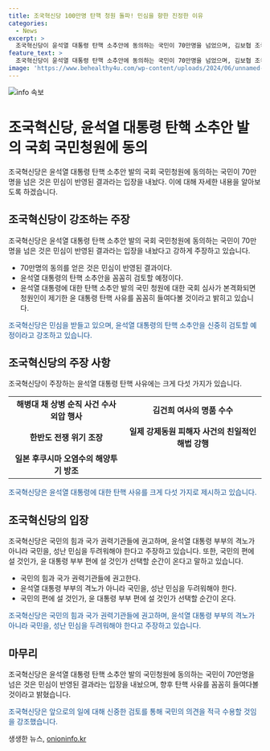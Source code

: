 ```yaml
---
title: 조국혁신당 100만명 탄핵 청원 돌파! 민심을 향한 진정한 이유
categories:
  - News
excerpt: >
  조국혁신당이 윤석열 대통령 탄핵 소추안에 동의하는 국민이 70만명을 넘었으며, 김보협 조국혁신당 수석대변인은 윤 대통령에 대한 다섯 가지 탄핵 사유를 제시하며 꼼꼼한 조사를 약속했다. 이에 대통령실은 책임 회피를 비난했고, 김 대변인은 국민의 힘을 강조하며 국민의 선택을 존중해야 한다고 지적했다. 또한, 윤 대통령 부부의 격노가 아니라 국민을 두려워해야 한다는 것을 강조했다.
feature_text: >
  조국혁신당이 윤석열 대통령 탄핵 소추안에 동의하는 국민이 70만명을 넘었으며, 김보협 조국혁신당 수석대변인은 윤 대통령에 대한 다섯 가지 탄핵 사유를 제시하며 꼼꼼한 조사를 약속했다. 이에 대통령실은 책임 회피를 비난했고, 김 대변인은 국민의 힘을 강조하며 국민의 선택을 존중해야 한다고 지적했다. 또한, 윤 대통령 부부의 격노가 아니라 국민을 두려워해야 한다는 것을 강조했다.
image: 'https://www.behealthy4u.com/wp-content/uploads/2024/06/unnamed-file.png'
---
```


<p><img src="https://www.behealthy4u.com/wp-content/uploads/2024/06/unnamed-file.png" alt="info 속보" /></p>

<h1>조국혁신당, 윤석열 대통령 탄핵 소추안 발의 국회 국민청원에 동의</h1>

<p data-ke-size="size16">조국혁신당은 윤석열 대통령 탄핵 소추안 발의 국회 국민청원에 동의하는 국민이 70만명을 넘은 것은 민심이 반영된 결과라는 입장을 내놨다. 이에 대해 자세한 내용을 알아보도록 하겠습니다.</p>

<h2 data-ke-size="size26">조국혁신당이 강조하는 주장</h2>

<p data-ke-size="size16">조국혁신당은 윤석열 대통령 탄핵 소추안 발의 국회 국민청원에 동의하는 국민이 70만명을 넘은 것은 민심이 반영된 결과라는 입장을 내놨다고 강하게 주장하고 있습니다.</p>

<ul>
    <li>70만명의 동의를 얻은 것은 민심이 반영된 결과이다.</li>
    <li>윤석열 대통령의 탄핵 소추안을 꼼꼼히 검토할 예정이다.</li>
    <li>윤석열 대통령에 대한 탄핵 소추안 발의 국민 청원에 대한 국회 심사가 본격화되면 청원인이 제기한 윤 대통령 탄핵 사유를 꼼꼼히 들여다볼 것이라고 밝히고 있습니다.</li>
</ul>

<p data-ke-size="size16"><span style="color: #1a5490;">조국혁신당은 민심을 받들고 있으며, 윤석열 대통령의 탄핵 소추안을 신중히 검토할 예정이라고 강조하고 있습니다.</span></p>

<h2 data-ke-size="size26">조국혁신당의 주장 사항</h2>

<p data-ke-size="size16">조국혁신당이 주장하는 윤석열 대통령 탄핵 사유에는 크게 다섯 가지가 있습니다.</p>

<table>
    <tr>
        <td style="text-align: center; height: 17px;"><b>해병대 채 상병 순직 사건 수사 외압 행사</b></td>
        <td style="text-align: center; height: 17px;"><b>김건희 여사의 명품 수수</b></td>
    </tr>
    <tr>
        <td style="text-align: center; height: 17px;"><b>한반도 전쟁 위기 조장</b></td>
        <td style="text-align: center; height: 17px;"><b>일제 강제동원 피해자 사건의 친일적인 해법 강행</b></td>
    </tr>
    <tr>
        <td style="text-align: center; height: 17px;"><b>일본 후쿠시마 오염수의 해양투기 방조</b></td>
        <td style="text-align: center; height: 17px;"></td>
    </tr>
</table>

<p data-ke-size="size16"><span style="color: #1a5490;">조국혁신당은 윤석열 대통령에 대한 탄핵 사유를 크게 다섯 가지로 제시하고 있습니다.</span></p>

<h2 data-ke-size="size26">조국혁신당의 입장</h2>

<p data-ke-size="size16">조국혁신당은 국민의 힘과 국가 권력기관들에 권고하며, 윤석열 대통령 부부의 격노가 아니라 국민을, 성난 민심을 두려워해야 한다고 주장하고 있습니다. 또한, 국민의 편에 설 것인가, 윤 대통령 부부 편에 설 것인가 선택할 순간이 온다고 말하고 있습니다.</p>

<ul>
    <li>국민의 힘과 국가 권력기관들에 권고한다.</li>
    <li>윤석열 대통령 부부의 격노가 아니라 국민을, 성난 민심을 두려워해야 한다.</li>
    <li>국민의 편에 설 것인가, 윤 대통령 부부 편에 설 것인가 선택할 순간이 온다.</li>
</ul>

<p data-ke-size="size16"><span style="color: #1a5490;">조국혁신당은 국민의 힘과 국가 권력기관들에 권고하며, 윤석열 대통령 부부의 격노가 아니라 국민을, 성난 민심을 두려워해야 한다고 주장하고 있습니다.</span></p>

<h2 data-ke-size="size26">마무리</h2>

<p data-ke-size="size16">조국혁신당은 윤석열 대통령 탄핵 소추안 발의 국민청원에 동의하는 국민이 70만명을 넘은 것은 민심이 반영된 결과라는 입장을 내놨으며, 향후 탄핵 사유를 꼼꼼히 들여다볼 것이라고 밝혔습니다. </p>

<p data-ke-size="size16"><span style="color: #1a5490;">조국혁신당은 앞으로의 일에 대해 신중한 검토를 통해 국민의 의견을 적극 수용할 것임을 강조했습니다.</span></p>
생생한 뉴스, <a href="https://onioninfo.kr" rel="dofollow">onioninfo.kr</a>


